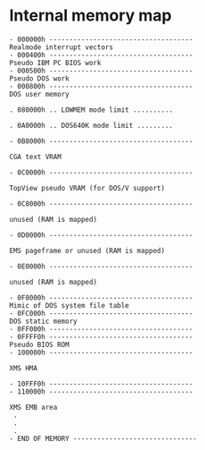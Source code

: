 Internal memory map
===================


    - 000000h ------------------------------------
    Realmode interrupt vectors
    - 000400h ------------------------------------
    Pseudo IBM PC BIOS work
    - 000500h ------------------------------------
    Pseudo DOS work
    - 000800h ------------------------------------
    DOS user memory
    
    . 080000h .. LOWMEM mode limit ..........
    
    . 0A0000h .. DOS640K mode limit .........

    - 0B8000h ------------------------------------
    
    CGA text VRAM
    
    - 0C0000h ------------------------------------
    
    TopView pseudo VRAM (for DOS/V support)
    
    - 0C8000h ------------------------------------
    
    unused (RAM is mapped)
    
    - 0D0000h ------------------------------------
    
    EMS pageframe or unused (RAM is mapped)
    
    - 0E0000h ------------------------------------
    
    unused (RAM is mapped)
    
    - 0F8000h ------------------------------------
    Mimic of DOS system file table
    - 0FC000h ------------------------------------
    DOS static memory
    - 0FF000h ------------------------------------
    - 0FFFF0h ------------------------------------
    Pseudo BIOS ROM
    - 100000h ------------------------------------
    
    XMS HMA
    
    - 10FFF0h ------------------------------------
    - 110000h ------------------------------------
    
    XMS EMB area
     .
     .
     .
    - END OF MEMORY -------------------------------
